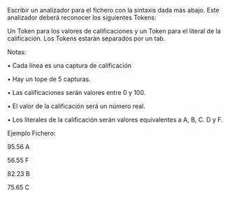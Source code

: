 Escribir un analizador para el fichero con la sintaxis dada más abajo. Este analizador deberá reconocer los siguientes Tokens:

Un Token para los valores de calificaciones y un Token para el literal de la calificación.
Los Tokens estarán separados por un tab.
 

Notas:

• Cada línea es una captura de calificación

• Hay un tope de 5 capturas.

• Las calificaciones serán valores entre 0 y 100.

• El valor de la calificación será un número real.

• Los literales de la calificación serán valores equivalentes a A, B, C. D y F.

 

Ejemplo Fichero:

95.56      A

56.55      F

82.23      B

75.65      C
